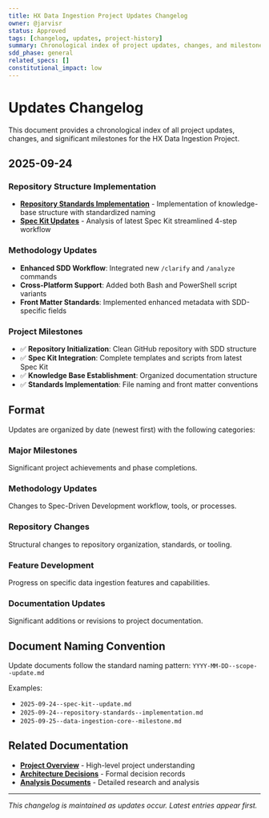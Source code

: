 ```yaml
---
title: HX Data Ingestion Project Updates Changelog
owner: @jarvisr
status: Approved
tags: [changelog, updates, project-history]
summary: Chronological index of project updates, changes, and milestone documentation.
sdd_phase: general
related_specs: []
constitutional_impact: low
---
```


# Updates Changelog

This document provides a chronological index of all project updates, changes, and significant milestones for the HX Data Ingestion Project.

## 2025-09-24

### Repository Structure Implementation
- **[Repository Standards Implementation](./2025-09-24--repository-standards--implementation.md)** - Implementation of knowledge-base structure with standardized naming
- **[Spec Kit Updates](./2025-09-24--spec-kit--update.md)** - Analysis of latest Spec Kit streamlined 4-step workflow

### Methodology Updates
- **Enhanced SDD Workflow**: Integrated new `/clarify` and `/analyze` commands
- **Cross-Platform Support**: Added both Bash and PowerShell script variants
- **Front Matter Standards**: Implemented enhanced metadata with SDD-specific fields

### Project Milestones
- ✅ **Repository Initialization**: Clean GitHub repository with SDD structure
- ✅ **Spec Kit Integration**: Complete templates and scripts from latest Spec Kit
- ✅ **Knowledge Base Establishment**: Organized documentation structure
- ✅ **Standards Implementation**: File naming and front matter conventions

## Format

Updates are organized by date (newest first) with the following categories:

### **Major Milestones**
Significant project achievements and phase completions.

### **Methodology Updates**
Changes to Spec-Driven Development workflow, tools, or processes.

### **Repository Changes**
Structural changes to repository organization, standards, or tooling.

### **Feature Development**
Progress on specific data ingestion features and capabilities.

### **Documentation Updates**
Significant additions or revisions to project documentation.

## Document Naming Convention

Update documents follow the standard naming pattern:
`YYYY-MM-DD--scope--update.md`

Examples:
- `2025-09-24--spec-kit--update.md`
- `2025-09-24--repository-standards--implementation.md`
- `2025-09-25--data-ingestion-core--milestone.md`

## Related Documentation

- **[Project Overview](../overview/)** - High-level project understanding
- **[Architecture Decisions](../adr/)** - Formal decision records
- **[Analysis Documents](../analyses/)** - Detailed research and analysis

---

*This changelog is maintained as updates occur. Latest entries appear first.*
